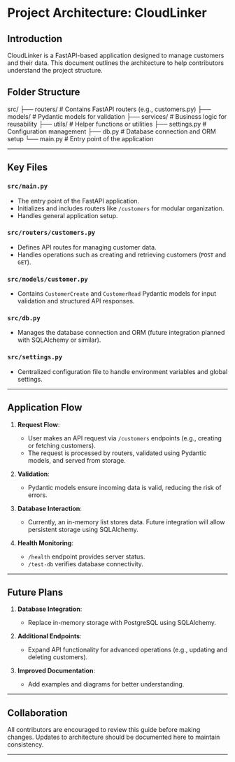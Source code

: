 # Project Architecture: CloudLinker

## Introduction
CloudLinker is a FastAPI-based application designed to manage customers and their data. This document outlines the architecture to help contributors understand the project structure.

## Folder Structure
src/
├── routers/    # Contains FastAPI routers (e.g., customers.py)
├── models/     # Pydantic models for validation
├── services/   # Business logic for reusability
├── utils/      # Helper functions or utilities
├── settings.py # Configuration management
├── db.py       # Database connection and ORM setup
└── main.py     # Entry point of the application


---

## Key Files

### `src/main.py`
- The entry point of the FastAPI application.
- Initializes and includes routers like `/customers` for modular organization.
- Handles general application setup.

### `src/routers/customers.py`
- Defines API routes for managing customer data.
- Handles operations such as creating and retrieving customers (`POST` and `GET`).

### `src/models/customer.py`
- Contains `CustomerCreate` and `CustomerRead` Pydantic models for input validation and structured API responses.

### `src/db.py`
- Manages the database connection and ORM (future integration planned with SQLAlchemy or similar).

### `src/settings.py`
- Centralized configuration file to handle environment variables and global settings.

---

## Application Flow

1. **Request Flow**:
   - User makes an API request via `/customers` endpoints (e.g., creating or fetching customers).
   - The request is processed by routers, validated using Pydantic models, and served from storage.

2. **Validation**:
   - Pydantic models ensure incoming data is valid, reducing the risk of errors.

3. **Database Interaction**:
   - Currently, an in-memory list stores data. Future integration will allow persistent storage using SQLAlchemy.

4. **Health Monitoring**:
   - `/health` endpoint provides server status.
   - `/test-db` verifies database connectivity.

---

## Future Plans
1. **Database Integration**:
   - Replace in-memory storage with PostgreSQL using SQLAlchemy.

2. **Additional Endpoints**:
   - Expand API functionality for advanced operations (e.g., updating and deleting customers).

3. **Improved Documentation**:
   - Add examples and diagrams for better understanding.

---

## Collaboration
All contributors are encouraged to review this guide before making changes. Updates to architecture should be documented here to maintain consistency.

---
